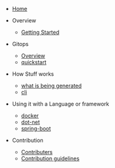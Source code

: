 * [Home](./README.md)

* Overview
  * [Getting Started](getting-started.md)

* Gitops
    * [Overview](gitops-overview.md)
    * [quickstart](gitops-quick-start.md)

* How Stuff works
  * [what is being generated](what-is-being-generated.md)
  * [cli](command-line.md)
 
* Using it with a Language or framework
  * [docker](runtimes/docker.md)
  * [dot-net](runtimes/dot-net.md)
  * [spring-boot](runtimes/spring-boot.md)


* Contribution
  * [Contributers](community.md##Contributers)
  * [Contribution guidelines](contribution.md)